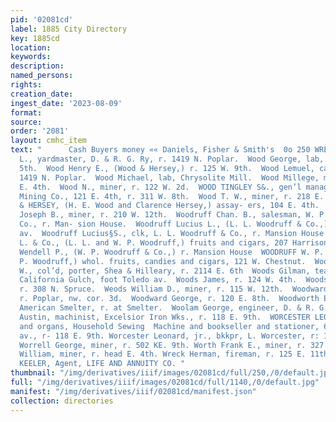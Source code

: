 ```yaml
---
pid: '02081cd'
label: 1885 City Directory
key: 1885cd
location: 
keywords: 
description: 
named_persons: 
rights: 
creation_date: 
ingest_date: '2023-08-09'
format: 
source: 
order: '2081'
layout: cmhc_item
text: "      Cash Buyers money «« Daniels, Fisher & Smith's  0o 250 WRE     Wood Cyrus
  L., yardmaster, D. & R. G. Ry, r. 1419 N. Poplar.  Wood George, lab, bds. 124 W.
  5th.  Wood Henry E., (Wood & Hersey,) r. 125 W. 9th.  Wood Lemuel, cabinetmkr, r.
  1419 N. Poplar.  Wood Michael, lab, Chrysolite Mill.  Wood Millege, miner, bds 412
  E. 4th.  Wood N., miner, r. 122 W. 2d.  WOOD TINGLEY S&., gen’l manager, Lilian
  Mining Co., 121 E. 4th, r. 311 W. 8th.  Wood T. W., miner, r. 218 E. 7th.  WOOD
  & HERSEY, (H. E. Wood and Clarence Hersey,) assay- ers, 104 E. 4th.  Woodmansee
  Joseph B., miner, r. 210 W. 12th.  Woodruff Chan. B., salesman, W. P. Woodruff &
  Co., r. Man- sion House.  Woodruff Lucius L., (L. L. Woodruff & Co.,) r.201 Harrison
  av.  Woodruff Lucius§S., clk, L. L. Woodruff & Co., r. Mansion House  Woodruff L.
  L. & Co., (L. L. and W. P. Woodruff,) fruits and cigars, 207 Harrison av,  Woodruff
  Wendell P., (W. P. Woodruff & Co.,) r. Mansion House  WOODRUFF W. P. & CO., (Wendell
  P. Woodruff,) whol. fruits, candies and cigars, 121 W. Chestnut.  Woods Gilbert
  W., col’d, porter, Shea & Hilleary, r. 2114 E. 6th  Woods Gilman, teamster, bds.
  California Gulch, foot Toledo av.  Woods James, r. 124 W. 4th.  Woods Minnie Mrs.,
  r. 308 N. Spruce.  Weods William D., miner, r. 115 W. 12th.  Woodward Bessie Mrs.,
  r. Poplar, nw. cor. 3d.  Woodward George, r. 120 E. 8th.  Woodworth E. C., chemist,
  American Smelter, r. at Smelter.  Woolam George, engineer, D. & R. G. Ry.  Worcester
  Austin, machinist, Excelsior Iron Wks., r. 118 E. 9th.  WORCESTER LEONARD, pianos
  and organs, Household Sewing  Machine and bookseller and stationer, 606 Harrison
  av., r- 118 E. 9th. Worcester Leonard, jr., bkkpr, L. Worcester, r: 118 E. 9th.
  Worrell George, miner, r. 502 KE. 9th. Worth Frank E., miner, r. 327 W. 6th. Worthing
  William, miner, r. head E. 4th. Wreck Herman, fireman, r. 125 E. 11th.  GEO. 0.
  KEELER, Agent, LIFE AND ANNUITY CO. "
thumbnail: "/img/derivatives/iiif/images/02081cd/full/250,/0/default.jpg"
full: "/img/derivatives/iiif/images/02081cd/full/1140,/0/default.jpg"
manifest: "/img/derivatives/iiif/02081cd/manifest.json"
collection: directories
---
```

